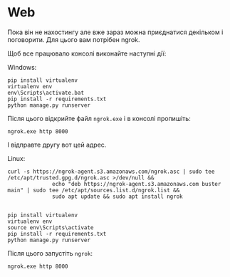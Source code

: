 # Web

Пока він не нахостингу але вже зараз можна приєднатися декільком і поговорити.
Для цього вам потрібен ngrok.

Щоб все працювало консолі виконайте наступні дії:

Windows:
```
pip install virtualenv
virtualenv env
env\Scripts\activate.bat
pip install -r requirements.txt
python manage.py runserver
```

Після цього відкрийте файл `ngrok.exe` і в консолі пропишіть:

```
ngrok.exe http 8000
```
І відправте другу вот цей адрес.

Linux:

```
curl -s https://ngrok-agent.s3.amazonaws.com/ngrok.asc | sudo tee /etc/apt/trusted.gpg.d/ngrok.asc >/dev/null &&
              echo "deb https://ngrok-agent.s3.amazonaws.com buster main" | sudo tee /etc/apt/sources.list.d/ngrok.list &&
              sudo apt update && sudo apt install ngrok   
              
```
```
pip install virtualenv
virtualenv env
source env\Scripts\activate
pip install -r requirements.txt
python manage.py runserver
```
Після цього запустіть `ngrok`:
```
ngrok.exe http 8000
```
